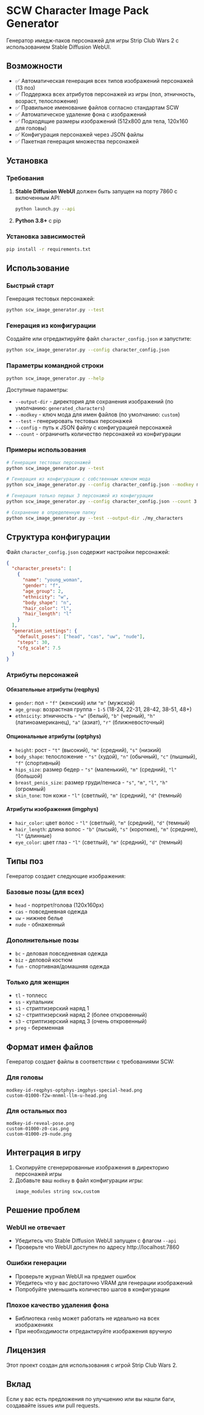 # SCW Character Image Pack Generator

Генератор имедж-паков персонажей для игры Strip Club Wars 2 с использованием Stable Diffusion WebUI.

## Возможности

- ✅ Автоматическая генерация всех типов изображений персонажей (13 поз)
- ✅ Поддержка всех атрибутов персонажей из игры (пол, этничность, возраст, телосложение)
- ✅ Правильное именование файлов согласно стандартам SCW
- ✅ Автоматическое удаление фона с изображений
- ✅ Подходящие размеры изображений (512x800 для тела, 120x160 для головы)
- ✅ Конфигурация персонажей через JSON файлы
- ✅ Пакетная генерация множества персонажей

## Установка

### Требования

1. **Stable Diffusion WebUI** должен быть запущен на порту 7860 с включенным API:
   ```bash
   python launch.py --api
   ```

2. **Python 3.8+** с pip

### Установка зависимостей

```bash
pip install -r requirements.txt
```

## Использование

### Быстрый старт

Генерация тестовых персонажей:

```bash
python scw_image_generator.py --test
```

### Генерация из конфигурации

Создайте или отредактируйте файл `character_config.json` и запустите:

```bash
python scw_image_generator.py --config character_config.json
```

### Параметры командной строки

```bash
python scw_image_generator.py --help
```

Доступные параметры:
- `--output-dir` - директория для сохранения изображений (по умолчанию: `generated_characters`)
- `--modkey` - ключ мода для имен файлов (по умолчанию: `custom`)
- `--test` - генерировать тестовых персонажей
- `--config` - путь к JSON файлу с конфигурацией персонажей
- `--count` - ограничить количество персонажей из конфигурации

### Примеры использования

```bash
# Генерация тестовых персонажей
python scw_image_generator.py --test

# Генерация из конфигурации с собственным ключом мода
python scw_image_generator.py --config character_config.json --modkey mymod

# Генерация только первых 3 персонажей из конфигурации
python scw_image_generator.py --config character_config.json --count 3

# Сохранение в определенную папку
python scw_image_generator.py --test --output-dir ./my_characters
```

## Структура конфигурации

Файл `character_config.json` содержит настройки персонажей:

```json
{
  "character_presets": [
    {
      "name": "young_woman",
      "gender": "f",
      "age_group": 2,
      "ethnicity": "w",
      "body_shape": "n",
      "hair_color": "l",
      "hair_length": "l"
    }
  ],
  "generation_settings": {
    "default_poses": ["head", "cas", "uw", "nude"],
    "steps": 30,
    "cfg_scale": 7.5
  }
}
```

### Атрибуты персонажей

#### Обязательные атрибуты (reqphys)
- `gender`: пол - `"f"` (женский) или `"m"` (мужской)
- `age_group`: возрастная группа - `1-5` (18-24, 22-31, 28-42, 38-51, 48+)
- `ethnicity`: этничность - `"w"` (белый), `"b"` (черный), `"h"` (латиноамериканец), `"a"` (азиат), `"r"` (ближневосточный)

#### Опциональные атрибуты (optphys)
- `height`: рост - `"t"` (высокий), `"m"` (средний), `"s"` (низкий)
- `body_shape`: телосложение - `"s"` (худой), `"n"` (обычный), `"c"` (пышный), `"f"` (спортивный)
- `hips_size`: размер бедер - `"s"` (маленький), `"m"` (средний), `"l"` (большой)
- `breast_penis_size`: размер груди/пениса - `"s"`, `"m"`, `"l"`, `"h"` (огромный)
- `skin_tone`: тон кожи - `"l"` (светлый), `"m"` (средний), `"d"` (темный)

#### Атрибуты изображения (imgphys)
- `hair_color`: цвет волос - `"l"` (светлый), `"m"` (средний), `"d"` (темный)
- `hair_length`: длина волос - `"b"` (лысый), `"s"` (короткие), `"m"` (средние), `"l"` (длинные)
- `eye_color`: цвет глаз - `"l"` (светлый), `"m"` (средний), `"d"` (темный)

## Типы поз

Генератор создает следующие изображения:

### Базовые позы (для всех)
- `head` - портрет/голова (120x160px)
- `cas` - повседневная одежда
- `uw` - нижнее белье
- `nude` - обнаженный

### Дополнительные позы
- `bc` - деловая повседневная одежда
- `biz` - деловой костюм
- `fun` - спортивная/домашняя одежда

### Только для женщин
- `tl` - топлесс
- `ss` - купальник
- `s1` - стриптизерский наряд 1
- `s2` - стриптизерский наряд 2 (более откровенный)
- `s3` - стриптизерский наряд 3 (очень откровенный)
- `preg` - беременная

## Формат имен файлов

Генератор создает файлы в соответствии с требованиями SCW:

### Для головы
```
modkey-id-reqphys-optphys-imgphys-special-head.png
custom-01000-f2w-mnmml-llm-u-head.png
```

### Для остальных поз
```
modkey-id-reveal-pose.png
custom-01000-z0-cas.png
custom-01000-z9-nude.png
```

## Интеграция в игру

1. Скопируйте сгенерированные изображения в директорию персонажей игры
2. Добавьте ваш `modkey` в файл конфигурации игры:
   ```
   image_modules string scw,custom
   ```

## Решение проблем

### WebUI не отвечает
- Убедитесь что Stable Diffusion WebUI запущен с флагом `--api`
- Проверьте что WebUI доступен по адресу http://localhost:7860

### Ошибки генерации
- Проверьте журнал WebUI на предмет ошибок
- Убедитесь что у вас достаточно VRAM для генерации изображений
- Попробуйте уменьшить количество шагов в конфигурации

### Плохое качество удаления фона
- Библиотека `rembg` может работать не идеально на всех изображениях
- При необходимости отредактируйте изображения вручную

## Лицензия

Этот проект создан для использования с игрой Strip Club Wars 2.

## Вклад

Если у вас есть предложения по улучшению или вы нашли баги, создавайте issues или pull requests.
